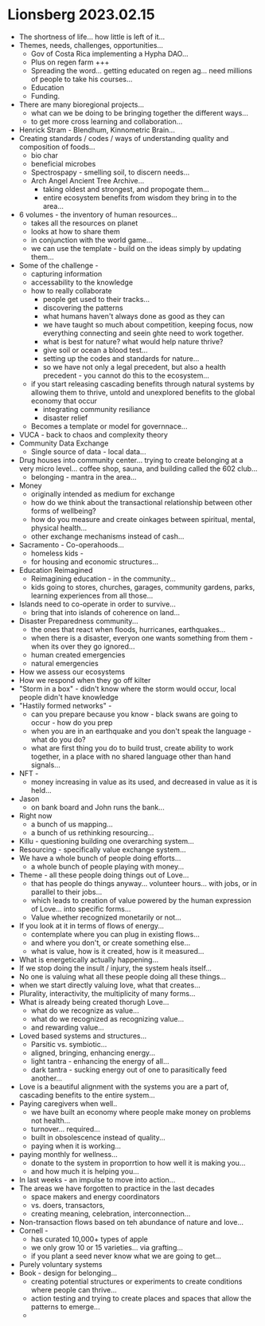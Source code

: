 # Lionsberg 2023.02.15

- The shortness of life... how little is left of it... 
- Themes, needs, challenges, opportunities... 
    -  Gov of Costa Rica implementing a Hypha DAO... 
    -  Plus on regen farm +++ 
    -  Spreading the word... getting educated on regen ag... need millions of people to take his courses... 
    -  Education 
    -  Funding. 
- There are many bioregional projects... 
    - what can we be doing to be bringing together the different ways... 
    - to get more cross learning and collaboration...
-   Henrick Stram - Blendhum, Kinnometric Brain... 
-   Creating standards / codes / ways of understanding quality and composition of foods... 
    -   bio char
    -   beneficial microbes 
    -   Spectrospapy - smelling soil, to discern needs... 
    -   Arch Angel Ancient Tree Archive... 
        -   taking oldest and strongest, and propogate them... 
        -   entire ecosystem benefits from wisdom they bring in to the area... 
-   6 volumes - the inventory of human resources... 
    -   takes all the resources on planet 
    -   looks at how to share them 
    -   in conjunction with the world game... 
    -   we can use the template - build on the ideas simply by updating them... 
-   Some of the challenge - 
    -   capturing information 
    -   accessability to the knowledge 
    -   how to really collaborate 
        -   people get used to their tracks... 
        -   discovering the patterns 
        -   what humans haven't always done as good as they can 
        -   we have taught so much about competition, keeping focus, now everything connecting and seein ghte need to work together. 
        -   what is best for nature? what would help nature thrive? 
        -   give soil or ocean a blood test... 
        -   setting up the codes and standards for nature... 
        -   so we have not only a legal precedent, but also a health precedent - you cannot do this to the ecosystem... 
    -   if you start releasing cascading benefits through natural systems by allowing them to thrive, untold and unexplored benefits to the global economy that occur
        -   integrating community resiliance 
        -   disaster relief 
    -   Becomes a template or model for governnace... 
-   VUCA - back to chaos and complexity theory 
-   Community Data Exchange 
    -   Single source of data - local data... 
-   Drug houses into community center... trying to create belonging at a very micro level... coffee shop, sauna, and building called the 602 club... 
    -   belonging - mantra in the area... 
-   Money 
    -   originally intended as medium for exchange 
    -   how do we think about the transactional relationship between other forms of wellbeing? 
    -   how do you measure and create oinkages between spiritual, mental, physical health... 
    -   other exchange mechanisms instead of cash...
-   Sacramento - Co-operahoods... 
    -   homeless kids - 
    -   for housing and economic structures... 
-   Education Reimagined 
    -   Reimagining education - in the community... 
    -   kids going to stores, churches, garages, community gardens, parks, learning experiences from all those... 
-   Islands need to co-operate in order to survive... 
    -   bring that into islands of coherence on land... 
-   Disaster Preparedness community... 
    -   the ones that react when floods, hurricanes, earthquakes... 
    -   when there is a disaster, everyon one wants something from them - when its over they go ignored... 
    -   human created emergencies 
    -   natural emergencies 
-   How we assess our ecosystems 
-   How we respond when they go off kilter 
-   "Storm in a box" - didn't know where the storm would occur, local people didn't have knowledge 
-   "Hastily formed networks" - 
    -   can you prepare because you know - black swans are going to occur - how do you prep 
    -   when you are in an earthquake and you don't speak the language - what do you do? 
    -   what are first thing you do to build trust, create ability to work together, in a place with no shared language other than hand signals... 
-   NFT - 
    -   money increasing in value as its used, and decreased in value as it is held... 
-   Jason 
    -   on bank board and John runs the bank... 
-   Right now 
    -   a bunch of us mapping... 
    -   a bunch of us rethinking resourcing... 
-   Killu - questioning building one overarching system... 
-   Resourcing - specifically value exchange system... 
-   We have a whole bunch of people doing efforts... 
    -   a whole bunch of people playing with money... 
-   Theme - all these people doing things out of Love...
    -   that has people do things anyway... volunteer hours... with jobs, or in parallel to their jobs... 
    -   which leads to creation of value powered by the human expression of Love... into specific forms... 
    -   Value whether recognized monetarily or not... 
-   If you look at it in terms of flows of energy... 
    -   contemplate where you can plug in existing flows... 
    -   and where you don't, or create something else... 
    -   what is value, how is it created, how is it measured... 
-   What is energetically actually happening... 
-   If we stop doing the insult / injury, the system heals itself... 
-   No one is valuing what all these people doing all these things... 
-   when we start directly valuing love, what that creates... 
-   Plurality, interactivity, the multiplicity of many forms... 
-   What is already being created thorugh Love... 
    -   what do we recognize as value... 
    -   what do we recognized as recognizing value... 
    -   and rewarding value... 
-   Loved based systems and structures... 
    -   Parsitic vs. symbiotic... 
    -   aligned, bringing, enhancing energy... 
    -   light tantra - enhancing the energy of all...
    -   dark tantra - sucking energy out of one to parasitically feed another... 
-   Love is a beautiful alignment with the systems you are a part of, cascading benefits to the entire system... 
-   Paying caregivers when well..
    -   we have built an economy where people make money on problems not health... 
    -   turnover... required... 
    -   built in obsolescence instead of quality... 
    -   paying when it is working... 
-   paying monthly for wellness... 
    -   donate to the system in proporrtion to how well it is making you... 
    -   and how much it is helping you... 
-   In last weeks - an impulse to move into action... 
-   The areas we have forgotten to practice in the last decades
    -   space makers and energy coordinators 
    -   vs. doers, transactors, 
    -   creating meaning, celebration, interconnection... 
-   Non-transaction flows based on teh abundance of nature and love... 
-   Cornell - 
    -   has curated 10,000+ types of apple 
    -   we only grow 10 or 15 varieties... via grafting... 
    -   if you plant a seed never know what we are going to get... 
-   Purely voluntary systems
-   Book - design for belonging... 
    -   creating potential structures or experiments to create conditions where people can thrive... 
    -   action testing and trying to create places and spaces that allow the patterns to emerge... 
    -   




